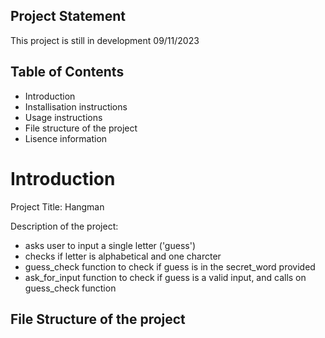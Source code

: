 ## Project Statement

This project is still in development 09/11/2023

## Table of Contents
- Introduction
- Installisation instructions
- Usage instructions
- File structure of the project
- Lisence information

# Introduction

Project Title: Hangman

Description of the project:
- asks user to input a single letter ('guess')
- checks if letter is alphabetical and one charcter
- guess_check function to check if guess is in the secret_word provided
- ask_for_input function to check if guess is a valid input, and calls on guess_check function

## File Structure of the project



